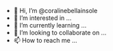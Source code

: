 - 👋 Hi, I’m @coralinebellainsole
- 👀 I’m interested in ...
- 🌱 I’m currently learning ...
- 💞️ I’m looking to collaborate on ...
- 📫 How to reach me ...

<!---
coralinebellainsole/coralinebellainsole is a ✨ special ✨ repository because its `README.md` (this file) appears on your GitHub profile.
You can click the Preview link to take a look at your changes.
--->
